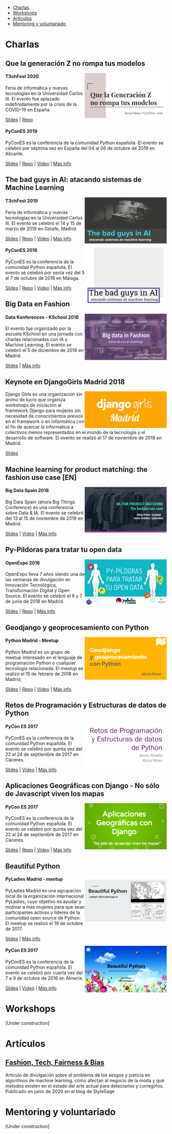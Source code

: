 - [Charlas](https://github.com/aliciapj/aliciapj/blob/master/portfolio-es.md#charlas)
- [Workshops](https://github.com/aliciapj/aliciapj/blob/master/portfolio-es.md#workshops)
- [Artículos](https://github.com/aliciapj/aliciapj/blob/master/portfolio-es.md#artículos)
- [Mentoring y voluntariado](https://github.com/aliciapj/aliciapj/blob/master/portfolio-es.md#mentoring-y-voluntariado)


# Charlas

## Que la generación Z no rompa tus modelos

<img width=256 align="right" src="https://github.com/aliciapj/aliciapj/blob/master/images/generacion-z.png" />

#### T3chFest 2020

Feria de informática y nuevas tecnologías en la Universidad Carlos III. El evento fue aplazado indefinidamente por la crisis de la COVID-19 en España.

[Slides](https://docs.google.com/presentation/d/1upuzhZKCscnJ6QBeXupKkaGdtwsiqZfZFkajy5uN6nk/edit) | [Repo](https://github.com/aliciapj/xai-genz)

#### PyConES 2019

PyConES es la conferencia de la comunidad Python española. El evento se celebró por séptima vez en España del 04 al 06 de octubre de 2019 en Alicante.

[Slides](https://docs.google.com/presentation/d/1pi-qKJ-G3GupdesGe8zgugPZ-0jUCbxv2-jQ1w45Pqo/edit?usp=sharing) | [Repo](https://github.com/aliciapj/xai-genz) | [Video](https://www.youtube.com/watch?v=Kq2pk99OD90&list=PLahUDl6AAwrg-8TJGzwz1BMT2W-wWIk1F&index=44) | [Más info](https://pycones19.sched.com/event/VdMa/que-la-generacion-z-no-rompa-tus-modelos?iframe=no)

## The bad guys in AI: atacando sistemas de Machine Learning

<img width=256 align="right" src="https://github.com/aliciapj/aliciapj/blob/master/images/bad-guys-ia.png" />

#### T3chFest 2019

Feria de informática y nuevas tecnologías en la Universidad Carlos III. El evento se celebró el 14 y 15 de marzo de 2019 en Getafe, Madrid.

[Slides](https://docs.google.com/presentation/d/1eFjOTUm5eCP7lK2oy6phP2veRtdbQx5K2tppTwTB384/edit?usp=sharing) | [Repo](https://github.com/aliciapj/adversarial-networks) | [Video](https://www.youtube.com/watch?v=d-8DdW7MTxQ&feature=youtu.be) | [Más info](https://t3chfest.es/2019/programa/the-bad-guys-atacando-sistemas-machine-learning/?lang=es)

<img width=256 align="right" src="https://github.com/aliciapj/aliciapj/blob/master/images/bad-guys-pycon.png" />

#### PyConES 2018

PyConES es la conferencia de la comunidad Python española. El evento se celebró por sexta vez del 5 al 7 de octubre de 2018 en Málaga.

[Slides](https://github.com/aliciapj/adversarial-networks/blob/master/slides/PyCon2018_The_bad_guys_in_AI.pdf) | [Repo](https://github.com/aliciapj/adversarial-networks) | [Video](https://www.youtube.com/watch?v=D2m9Ejx6S9k) | [Más info](https://2018.es.pycon.org/talk/the-bad-guys-in-ai-atacando-sistemas-de-machine-learning)

## Big Data en Fashion

<img width=256 align="right" src="https://github.com/aliciapj/aliciapj/blob/master/images/big-data-fashion.png" />

#### Data Konferences - KSchool 2018
El evento fue organizado por la escuela KSchool en una jornada con charlas relacionadas con IA y Machine Learning. El evento se celebró el 5 de diciembre de 2018 en Madrid.

[Slides](https://docs.google.com/presentation/d/1bZ6mAHAVeAcbGeAQewAp8Q9M2BbK4g23N2nBuYe1RWk/edit?usp=sharing) | [Más info](https://kschool.com/blog/eventos/asi-fueron-las-ultimas-data-konferences-que-celebramos-en-kschool/)

## Keynote en DjangoGirls Madrid 2018

<img width=256 align="right" src="https://github.com/aliciapj/aliciapj/blob/master/images/djangogirls.png" />

Django Girls es una organización sin ánimo de lucro que organiza workshops de iniciación al framework Django para mujeres sin necesidad de conocimientos previos en el framework o en informática con el fin de acercar la informática a colectivos menos representados en el mundo de la tecnología y el desarrollo de software. El evento se realizó el 17 de noviembre de 2018 en Madrid.

[Slides](https://docs.google.com/presentation/d/1ZzeRoSHLhLN4JPOWtb6a_50A9oJlvBlpAkzedIRrWdY/edit?usp=sharing)

## Machine learning for product matching: the fashion use case [EN]

<img width=256 align="right" src="https://github.com/aliciapj/aliciapj/blob/master/images/product-matching-bds.png" />

#### Big Data Spain 2018
Big Data Spain (ahora Big Things Conference) es una conferencia sobre Data & IA. El evento se celebró del 13 al 15 de noviembre de 2018 en Madrid.

[Slides](https://docs.google.com/presentation/d/1yG4pV7VAafvjOfk2nr4qX2FRDOrtSmHYyh7_ovMumBU/edit?usp=sharing) | [Video](https://www.youtube.com/watch?v=u1PFMUhuoSc) | [Más info](https://www.bigdataspain.org/2018/talk/machine-learning-for-product-matching-the-fashion-use-case/)

## Py-Píldoras para tratar tu open data

<img width=256 align="right" src="https://github.com/aliciapj/aliciapj/blob/master/images/pypildoras.png" />

#### OpenExpo 2018
OpenExpo lleva 7 años siendo una de las ventanas de divulgación en Innovación Tecnológica, Transformación Digital y Open Source. El evento se celebró el 6 y 7 de junio de 2018 en Madrid.

[Slides](https://docs.google.com/presentation/d/1ybJ9zlepdjfkK9QGms0n58tkk_0vW5T1_GVWL5UxcV0/edit?usp=sharing) | [Repo](https://github.com/aliciapj/openexpo18-pyladies) | [Más info](https://openexpoeurope.com/es/session/py-pildoras-para-tratar-tu-open-data/)

## Geodjango y geoprocesamiento con Python

<img width=256 align="right" src="https://github.com/aliciapj/aliciapj/blob/master/images/geodjango-pythonmadrid.png" />

#### Python Madrid - Meetup
Python Madrid es un grupo de meetup interesado en el lenguaje de programación Python o cualquier tecnología relacionada. El meetup se realizó el 15 de febrero de 2018 en Madrid;

[Slides](https://docs.google.com/presentation/d/1Il-B6PQv3e7bwC9Kw8wReR1BDUbq8dbUJ9P4M_kO5us/edit?usp=sharing) | [Repo](https://github.com/aliciapj/madrid_geodjango) | [Video](https://www.youtube.com/watch?v=u3_SVct1B3A) | [Más info](https://www.meetup.com/es-ES/python-madrid/events/247120278/)

## Retos de Programación y Estructuras de datos de Python

<img width=256 align="right" src="https://github.com/aliciapj/aliciapj/blob/master/images/retos-programacion.png" />

#### PyCon ES 2017
PyConES es la conferencia de la comunidad Python española. El evento se celebró por quinta vez del 22 al 24 de septiembre de 2017 en Cáceres.

[Slides](https://docs.google.com/presentation/d/1Whz_EtcWXGf3x8qP8rstE-rBXWC4Dt-Otq-EGm84kcA/edit?usp=sharing) | [Video](https://www.youtube.com/watch?v=xQj_s8oj4Bw&t=27083s) | [Más info](https://2017.es.pycon.org/en/schedule/retos-de-programacion-y-estructuras-de-datos-de-python/)

## Aplicaciones Geográficas con Django - No sólo de Javascript viven los mapas

<img width=256 align="right" src="https://github.com/aliciapj/aliciapj/blob/master/images/geodjango.png" />

#### PyCon ES 2017
PyConES es la conferencia de la comunidad Python española. El evento se celebró por quinta vez del 22 al 24 de septiembre de 2017 en Cáceres.

[Slides](https://www.slideshare.net/aliciapj/aplicaciones-geogrficas-con-django-no-solo-de-javascript-viven-los-mapas) | [Repo](https://github.com/aliciapj/madrid_geodjango) | [Video](https://www.youtube.com/watch?v=KMUbg092mtw) | [Más info](https://2017.es.pycon.org/es/schedule/aplicaciones-geograficas-con-django-no-solo-de-javascript-viven-los-mapas/)

## Beautiful Python

<img width=256 align="right" src="https://github.com/aliciapj/aliciapj/blob/master/images/beautiful-python.png" />

#### PyLadies Madrid - meetup
PyLadies Madrid es una agrupación local de la organización internacional PyLadies, cuyo objetivo es ayudar y motivar a más mujeres para que sean participantes activas y líderes de la comunidad open source de Python. El meetup se realizó el 19 de octubre de 2017.

[Slides](https://docs.google.com/presentation/d/1YxP9E0gsI5ZtH8Be05_-fUiZ702PztqH-3hq0wG3lG8/edit?usp=sharing) | [Más info](https://www.meetup.com/es-ES/PyLadiesMadrid/events/244035251/)

<img width=256 align="right" src="https://github.com/aliciapj/aliciapj/blob/master/images/beautiful-python-pycones.png" />

#### PyCon ES 2017
PyConES es la conferencia de la comunidad Python española. El evento se celebró por cuarta vez del 7 a 9 de octubre de 2016 en Almería.

[Slides](http://slides.com/aliciapj/beautifulpython) | [Video](https://www.youtube.com/watch?v=9xA6w3rmQ34) | [Más info](http://2016.es.pycon.org/es/schedule/beautiful-python-in-spanish/)


# Workshops
[Under construction]

# Artículos

## [Fashion, Tech, Fairness & Bias](https://stylesage.co/blog/fashion-tech-fairness-bias/)
Artículo de divulgación sobre el problema de los sesgos y justicia en algoritmos de machine learning, cómo afectan al negocio de la moda y qué metodos existen en el estado del arte actual para detectarlos y corregirlos. Publicado en junio de 2020 en el blog de StyleSage

# Mentoring y voluntariado
[Under construction]
